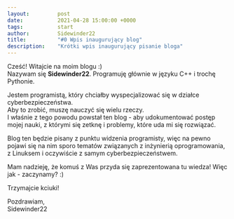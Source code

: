 ```yaml
---
layout:         post
date:           2021-04-28 15:00:00 +0000
tags:           start
author:         Sidewinder22
title:          "#0 Wpis inaugurujący blog"
description:    "Krótki wpis inaugurujący pisanie bloga"
---
```


Cześć! Witajcie na moim blogu :)  
Nazywam się **Sidewinder22**. Programuję głównie w języku C++ i trochę Pythonie.

Jestem programistą, który chciałby wyspecjalizować się w działce cyberbezpieczeństwa.  
Aby to zrobić, muszę nauczyć się wielu rzeczy.  
I właśnie z tego powodu powstał ten blog - aby udokumentować postęp mojej nauki,
z którymi się zetknę i problemy, które uda mi się rozwiązać.

Blog ten będzie pisany z punktu widzenia programisty, więc na pewno pojawi się na nim sporo tematów związanych 
z inżynierią oprogramowania, z Linuksem i oczywiście z samym cyberbezpieczeństwem.

Mam nadzieję, że komuś z Was przyda się zaprezentowana tu wiedza!
Więc jak - zaczynamy? :)

Trzymajcie kciuki!

Pozdrawiam,  
Sidewinder22
